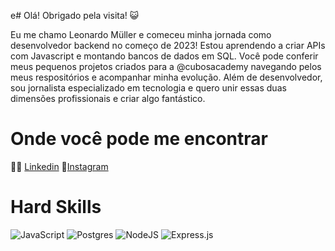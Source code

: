 e# Olá! Obrigado pela visita! :smiley_cat:

Eu me chamo Leonardo Müller e comeceu minha jornada como desenvolvedor backend no começo de 2023!
Estou aprendendo a criar APIs com Javascript e montando bancos de dados em SQL. 
Você pode conferir meus pequenos projetos criados para a @cubosacademy navegando pelos meus respositórios e acompanhar minha evolução.
Além de desenvolvedor, sou jornalista especializado em tecnologia e quero unir essas duas dimensões profissionais e criar algo fantástico.

# Onde você pode me encontrar
:technologist: [Linkedin](https://www.linkedin.com/in/leowmuller/)
:camera_flash:[Instagram](https://www.instagram.com/leowmuller/)

# Hard Skills
![JavaScript](https://img.shields.io/badge/javascript-%23323330.svg?style=for-the-badge&logo=javascript&logoColor=%23F7DF1E)
![Postgres](https://img.shields.io/badge/postgres-%23316192.svg?style=for-the-badge&logo=postgresql&logoColor=white)
![NodeJS](https://img.shields.io/badge/node.js-6DA55F?style=for-the-badge&logo=node.js&logoColor=white)
![Express.js](https://img.shields.io/badge/express.js-%23404d59.svg?style=for-the-badge&logo=express&logoColor=%2361DAFB)
